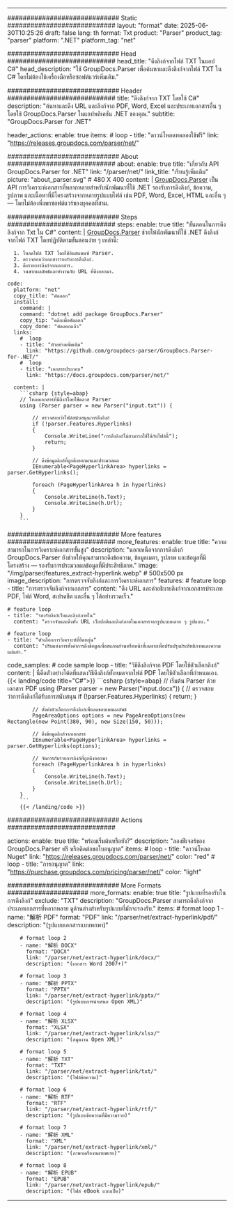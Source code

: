 


---
############################# Static ############################
layout: "format"
date:  2025-06-30T10:25:26
draft: false
lang: th
format: Txt
product: "Parser"
product_tag: "parser"
platform: ".NET"
platform_tag: "net"

############################# Head ############################
head_title: "ดึงลิงก์จากไฟล์ TXT ในแอป C#"
head_description: "ใช้ GroupDocs.Parser เพื่อค้นหาและดึงลิงก์จากไฟล์ TXT ใน C# โดยไม่ต้องใช้เครื่องมือหรือซอฟต์แวร์เพิ่มเติม."

############################# Header ############################
title: "ดึงลิงก์จาก TXT โดยใช้ C#" 
description: "ค้นหาและดึง URL และลิงก์จาก PDF, Word, Excel และประเภทเอกสารอื่น ๆ โดยใช้ GroupDocs.Parser ในแอปพลิเคชัน .NET ของคุณ."
subtitle: "GroupDocs.Parser for .NET" 

header_actions:
  enable: true
  items:
    #  loop
    - title: "ดาวน์โหลดทดลองใช้ฟรี"
      link: "https://releases.groupdocs.com/parser/net/"
      
############################# About ############################
about:
    enable: true
    title: "เกี่ยวกับ API GroupDocs.Parser for .NET"
    link: "/parser/net/"
    link_title: "เรียนรู้เพิ่มเติม"
    picture: "about_parser.svg" # 480 X 400
    content: |
       [GroupDocs.Parser](/parser/net/) เป็น API การวิเคราะห์เอกสารที่หลากหลายสำหรับนักพัฒนาที่ใช้ .NET รองรับการดึงลิงก์, ข้อความ, รูปภาพ และเนื้อหาที่มีโครงสร้างจากหลายรูปแบบไฟล์ เช่น PDF, Word, Excel, HTML และอื่น ๆ — โดยไม่ต้องพึ่งพาซอฟต์แวร์ของบุคคลที่สาม.

############################# Steps ############################
steps:
    enable: true
    title: "ขั้นตอนในการดึงลิงก์จาก Txt ใน C#"
    content: |
      [GroupDocs.Parser](/parser/net/) ช่วยให้นักพัฒนาที่ใช้ .NET ดึงลิงก์จากไฟล์ TXT โดยปฏิบัติตามขั้นตอนง่าย ๆ เหล่านี้:
      
      1. โหลดไฟล์ TXT โดยใช้อินสแตนซ์ Parser.
      2. ตรวจสอบว่าเอกสารรองรับการดึงลิงก์.
      3. ดึงรายการลิงก์จากเอกสาร.
      4. วนซากผลลัพธ์และทำงานกับ URL ที่ดึงออกมา.
   
    code:
      platform: "net"
      copy_title: "คัดลอก"
      install:
        command: |
        command: "dotnet add package GroupDocs.Parser"
        copy_tip: "คลิกเพื่อคัดลอก"
        copy_done: "คัดลอกแล้ว"
      links:
        #  loop
        - title: "ตัวอย่างเพิ่มเติม"
          link: "https://github.com/groupdocs-parser/GroupDocs.Parser-for-.NET/"
        #  loop
        - title: "เอกสารประกอบ"
          link: "https://docs.groupdocs.com/parser/net/"
          
      content: |
        ```csharp {style=abap}
        // โหลดเอกสารที่มีลิงก์โดยใช้คลาส Parser
        using (Parser parser = new Parser("input.txt")) {

            // ตรวจสอบว่าไฟล์สนับสนุนการดึงลิงก์
            if (!parser.Features.Hyperlinks)
            {
                Console.WriteLine("การดึงลิงก์ไม่สามารถใช้ได้กับไฟล์นี้");
                return;
            }

            // ดึงข้อมูลลิงก์ที่ถูกดึงออกมาและประมวลผล
            IEnumerable<PageHyperlinkArea> hyperlinks = parser.GetHyperlinks();

            foreach (PageHyperlinkArea h in hyperlinks)
            {
                Console.WriteLine(h.Text);
                Console.WriteLine(h.Url);
            }
        }
        ```  

############################# More features ############################
more_features:
  enable: true
  title: "ความสามารถในการวิเคราะห์เอกสารขั้นสูง"
  description: "นอกเหนือจากการดึงลิงก์ GroupDocs.Parser ยังช่วยให้คุณสามารถดึงข้อความ, ข้อมูลเมตา, รูปภาพ และข้อมูลที่มีโครงสร้าง — รองรับการประมวลผลข้อมูลที่มีประสิทธิภาพ."
  image: "/img/parser/features_extract-hyperlink.webp" # 500x500 px
  image_description: "การตรวจจับลิงก์และการวิเคราะห์เอกสาร"
  features:
    # feature loop
    - title: "การตรวจจับลิงก์จากเอกสาร"
      content: "ดึง URL และคำอธิบายลิงก์จากเอกสารประเภท PDF, ไฟล์ Word, สเปรดชีต และอื่น ๆ ได้อย่างรวดเร็ว."

    # feature loop
    - title: "รองรับลิงก์เว็บและลิงก์ภายใน"
      content: "ตรวจจับและดึงทั้ง URL เว็บปกติและลิงก์ภายในเอกสารจากรูปแบบหลาย ๆ รูปแบบ."

    # feature loop
    - title: "ตัวเลือกการวิเคราะห์ที่ยืดหยุ่น"
      content: "ปรับแต่งการตั้งค่าการดึงข้อมูลเพื่อสแกนส่วนหรือหน้าที่เฉพาะเพื่อปรับปรุงประสิทธิภาพและความแม่นยำ."
      
  code_samples:
    # code sample loop
    - title: "วิธีดึงลิงก์จาก PDF โดยใช้ตัวเลือกลิงก์"
      content: |
        นี่คือตัวอย่างโค้ดที่แสดงวิธีดึงลิงก์ทั้งหมดจากไฟล์ PDF โดยใช้ตัวเลือกที่กำหนดเอง.
        {{< landing/code title="C#">}}
        ```csharp {style=abap}
        //  เริ่มต้น Parser ด้วยเอกสาร PDF
        using (Parser parser = new Parser("input.docx"))
        {
            // ตรวจสอบว่าการดึงลิงก์ได้รับการสนับสนุน
            if (!parser.Features.Hyperlinks)
            {
                return;
            }

            // ตั้งค่าตัวเลือกการดึงลิงก์เพื่อลดขอบเขตผลลัพธ์
            PageAreaOptions options = new PageAreaOptions(new Rectangle(new Point(380, 90), new Size(150, 50)));

            // ดึงข้อมูลลิงก์จากเอกสาร
            IEnumerable<PageHyperlinkArea> hyperlinks = parser.GetHyperlinks(options);

            // จัดการกับรายการลิงก์ที่ถูกดึงออกมา
            foreach (PageHyperlinkArea h in hyperlinks)
            {
                Console.WriteLine(h.Text);
                Console.WriteLine(h.Url);
            }
        }
        ```
        {{< /landing/code >}}


############################# Actions ############################

actions:
  enable: true
  title: "พร้อมเริ่มต้นหรือยัง?"
  description: "ลองฟีเจอร์ของ GroupDocs.Parser ฟรี หรือติดต่อขอใบอนุญาต"
  items:
    #  loop
    - title: "ดาวน์โหลด Nuget"
      link: "https://releases.groupdocs.com/parser/net/"
      color: "red"
        #  loop
    - title: "การอนุญาต"
      link: "https://purchase.groupdocs.com/pricing/parser/net/"
      color: "light"


############################# More Formats #####################
more_formats:
    enable: true
    title: "รูปแบบที่รองรับในการดึงลิงก์"
    exclude: "TXT"
    description: "GroupDocs.Parser สามารถดึงลิงก์จากประเภทเอกสารที่หลากหลาย ดูด้านล่างสำหรับรูปแบบที่มักจะรองรับ."
    items: 
        # format loop 1
        - name: "解析 PDF"
          format: "PDF"
          link: "/parser/net/extract-hyperlink/pdf/"
          description: "(รูปแบบเอกสารแบบพกพา)"
          
        # format loop 2
        - name: "解析 DOCX"
          format: "DOCX"
          link: "/parser/net/extract-hyperlink/docx/"
          description: "(เอกสาร Word 2007+)"
          
        # format loop 3
        - name: "解析 PPTX"
          format: "PPTX"
          link: "/parser/net/extract-hyperlink/pptx/"
          description: "(รูปแบบการนำเสนอ Open XML)"
          
        # format loop 4
        - name: "解析 XLSX"
          format: "XLSX"
          link: "/parser/net/extract-hyperlink/xlsx/"
          description: "(สมุดงาน Open XML)"
          
        # format loop 5
        - name: "解析 TXT"
          format: "TXT"
          link: "/parser/net/extract-hyperlink/txt/"
          description: "(ไฟล์ข้อความ)"
          
        # format loop 6
        - name: "解析 RTF"
          format: "RTF"
          link: "/parser/net/extract-hyperlink/rtf/"
          description: "(รูปแบบข้อความที่มีความรวย)"
          
        # format loop 7
        - name: "解析 XML"
          format: "XML"
          link: "/parser/net/extract-hyperlink/xml/"
          description: "(ภาษาเครื่องหมายขยาย)"
          
        # format loop 8
        - name: "解析 EPUB"
          format: "EPUB"
          link: "/parser/net/extract-hyperlink/epub/"
          description: "(ไฟล์ eBook แบบเปิด)"
         
          

---